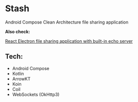 # Stash
Android Compose Clean Architecture file sharing application

**Also check:**

[React Electron file sharing application with built-in echo server](https://github.com/numq/stash-electron)

## Tech:
- Android Compose
- Kotlin
- ArrowKT
- Koin
- Coil
- WebSockets (OkHttp3)
